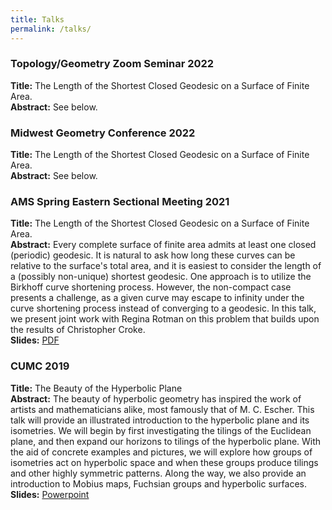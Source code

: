```yaml
---
title: Talks
permalink: /talks/
---
```


<h3>Topology/Geometry Zoom Seminar 2022</h3>

<b>Title:</b> The Length of the Shortest Closed Geodesic on a Surface of Finite Area.
<br>
<b>Abstract:</b> See below. 

<h3>Midwest Geometry Conference 2022</h3>

<b>Title:</b> The Length of the Shortest Closed Geodesic on a Surface of Finite Area.
<br>
<b>Abstract:</b> See below.

<h3>AMS Spring Eastern Sectional Meeting 2021</h3>

<b>Title:</b> The Length of the Shortest Closed Geodesic on a Surface of Finite Area.
<br>
<b>Abstract:</b> Every complete surface of finite area admits at least one closed (periodic) geodesic. It is natural to ask how long these curves can be relative to the surface's total area, and it is easiest to consider the length of a (possibly non-unique) shortest geodesic. One approach is to utilize the Birkhoff curve shortening process. However, the non-compact case presents a challenge, as a given curve may escape to infinity under the curve shortening process instead of converging to a geodesic. In this talk, we present joint work with Regina Rotman on this problem that builds upon the results of Christopher Croke.
<br>
<b>Slides:</b> <a href="https://ibeach.github.io/files/beach_ams_slides.pdf">PDF</a>

<h3>CUMC 2019</h3>

<b>Title:</b> The Beauty of the Hyperbolic Plane
<br>
<b>Abstract:</b> The beauty of hyperbolic geometry has inspired the work of artists and mathematicians alike, most famously that of M. C. Escher. This talk will provide an illustrated introduction to the hyperbolic plane and its isometries. We will begin by first investigating the tilings of the Euclidean plane, and then expand our horizons to tilings of the hyperbolic plane. With the aid of concrete examples and pictures, we will explore how groups of isometries act on hyperbolic space and when these groups produce tilings and other highly symmetric patterns. Along the way, we also provide an introduction to Mobius maps, Fuchsian groups and hyperbolic surfaces.
<br>
<b>Slides:</b> <a href="https://ibeach.github.io/files/isabel_hyp_geom_pres.pptx">Powerpoint</a>
